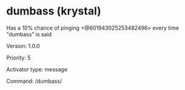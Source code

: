 # dumbass (krystal)
Has a 10% chance of pinging <@601943025253482496> every time "dumbass" is said

Version: 1.0.0

Priority: 5

Activator type: message

Command: /dumbass/

